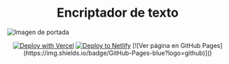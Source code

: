 <h1 align="center"> Encriptador de texto </h1>

<img src="https://i.blogs.es/6885b6/cifrado/1366_521.jpg" alt="Imagen de portada">

<p align="center">
  <a href="https://vercel.com/new/clone?repository-url=https%3A%2F%2Fgithub.com%2Ffacebook%2Fdocusaurus%2Ftree%2Fmain%2Fexamples%2Fclassic&project-name=my-docusaurus-site&repo-name=my-docusaurus-site"><img src="https://vercel.com/button" alt="Deploy with Vercel"/></a>
  <a href="https://app.netlify.com/start/deploy?repository=https://github.com/slorber/docusaurus-starter"><img src="https://www.netlify.com/img/deploy/button.svg" alt="Deploy to Netlify"></a>
  [![Ver página en GitHub Pages](https://img.shields.io/badge/GitHub-Pages-blue?logo=github)]()
</p>
